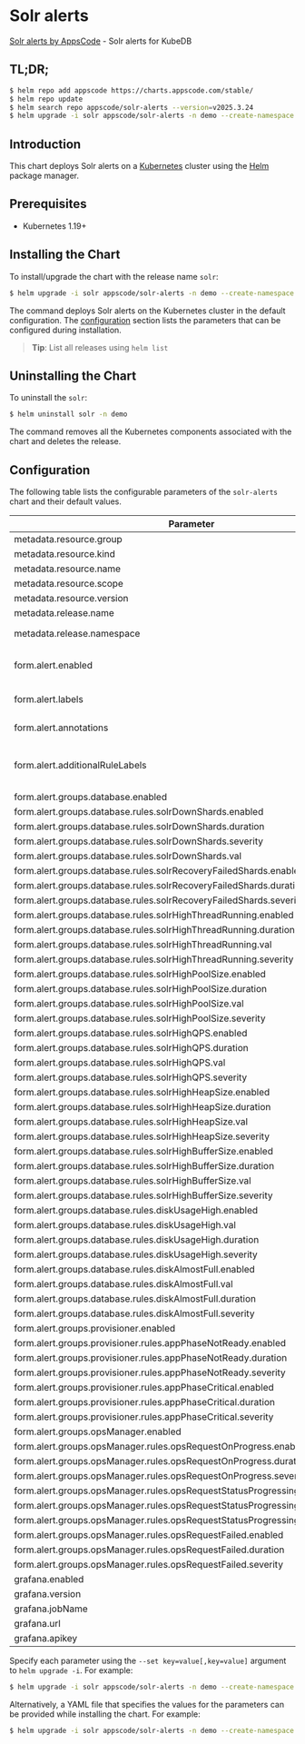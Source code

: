 # Solr alerts

[Solr alerts by AppsCode](https://github.com/appscode/alerts) - Solr alerts for KubeDB

## TL;DR;

```bash
$ helm repo add appscode https://charts.appscode.com/stable/
$ helm repo update
$ helm search repo appscode/solr-alerts --version=v2025.3.24
$ helm upgrade -i solr appscode/solr-alerts -n demo --create-namespace --version=v2025.3.24
```

## Introduction

This chart deploys Solr alerts on a [Kubernetes](http://kubernetes.io) cluster using the [Helm](https://helm.sh) package manager.

## Prerequisites

- Kubernetes 1.19+

## Installing the Chart

To install/upgrade the chart with the release name `solr`:

```bash
$ helm upgrade -i solr appscode/solr-alerts -n demo --create-namespace --version=v2025.3.24
```

The command deploys Solr alerts on the Kubernetes cluster in the default configuration. The [configuration](#configuration) section lists the parameters that can be configured during installation.

> **Tip**: List all releases using `helm list`

## Uninstalling the Chart

To uninstall the `solr`:

```bash
$ helm uninstall solr -n demo
```

The command removes all the Kubernetes components associated with the chart and deletes the release.

## Configuration

The following table lists the configurable parameters of the `solr-alerts` chart and their default values.

|                                   Parameter                                   |                  Description                  |                     Default                      |
|-------------------------------------------------------------------------------|-----------------------------------------------|--------------------------------------------------|
| metadata.resource.group                                                       |                                               | <code>kubedb.com</code>                          |
| metadata.resource.kind                                                        |                                               | <code>Solr</code>                                |
| metadata.resource.name                                                        |                                               | <code>solrs</code>                               |
| metadata.resource.scope                                                       |                                               | <code>Namespaced</code>                          |
| metadata.resource.version                                                     |                                               | <code>v1alpha2</code>                            |
| metadata.release.name                                                         | Release name                                  | <code>""</code>                                  |
| metadata.release.namespace                                                    | Release namespace                             | <code>""</code>                                  |
| form.alert.enabled                                                            | # Enable PrometheusRule alerts                | <code>warning</code>                             |
| form.alert.labels                                                             | # Labels for default rules                    | <code>{"release":"kube-prometheus-stack"}</code> |
| form.alert.annotations                                                        | # Annotations for default rules               | <code>{}</code>                                  |
| form.alert.additionalRuleLabels                                               | # Additional labels for PrometheusRule alerts | <code>{}</code>                                  |
| form.alert.groups.database.enabled                                            |                                               | <code>warning</code>                             |
| form.alert.groups.database.rules.solrDownShards.enabled                       |                                               | <code>true</code>                                |
| form.alert.groups.database.rules.solrDownShards.duration                      |                                               | <code>"30s"</code>                               |
| form.alert.groups.database.rules.solrDownShards.severity                      |                                               | <code>critical</code>                            |
| form.alert.groups.database.rules.solrDownShards.val                           |                                               | <code>0</code>                                   |
| form.alert.groups.database.rules.solrRecoveryFailedShards.enabled             |                                               | <code>true</code>                                |
| form.alert.groups.database.rules.solrRecoveryFailedShards.duration            |                                               | <code>"30s"</code>                               |
| form.alert.groups.database.rules.solrRecoveryFailedShards.severity            |                                               | <code>critical</code>                            |
| form.alert.groups.database.rules.solrHighThreadRunning.enabled                |                                               | <code>true</code>                                |
| form.alert.groups.database.rules.solrHighThreadRunning.duration               |                                               | <code>"30s"</code>                               |
| form.alert.groups.database.rules.solrHighThreadRunning.val                    |                                               | <code>300</code>                                 |
| form.alert.groups.database.rules.solrHighThreadRunning.severity               |                                               | <code>warning</code>                             |
| form.alert.groups.database.rules.solrHighPoolSize.enabled                     |                                               | <code>true</code>                                |
| form.alert.groups.database.rules.solrHighPoolSize.duration                    |                                               | <code>"30s"</code>                               |
| form.alert.groups.database.rules.solrHighPoolSize.val                         |                                               | <code>3000000</code>                             |
| form.alert.groups.database.rules.solrHighPoolSize.severity                    |                                               | <code>warning</code>                             |
| form.alert.groups.database.rules.solrHighQPS.enabled                          |                                               | <code>true</code>                                |
| form.alert.groups.database.rules.solrHighQPS.duration                         |                                               | <code>"30s"</code>                               |
| form.alert.groups.database.rules.solrHighQPS.val                              |                                               | <code>1000</code>                                |
| form.alert.groups.database.rules.solrHighQPS.severity                         |                                               | <code>warning</code>                             |
| form.alert.groups.database.rules.solrHighHeapSize.enabled                     |                                               | <code>true</code>                                |
| form.alert.groups.database.rules.solrHighHeapSize.duration                    |                                               | <code>"30s"</code>                               |
| form.alert.groups.database.rules.solrHighHeapSize.val                         |                                               | <code>3000000</code>                             |
| form.alert.groups.database.rules.solrHighHeapSize.severity                    |                                               | <code>warning</code>                             |
| form.alert.groups.database.rules.solrHighBufferSize.enabled                   |                                               | <code>true</code>                                |
| form.alert.groups.database.rules.solrHighBufferSize.duration                  |                                               | <code>"30s"</code>                               |
| form.alert.groups.database.rules.solrHighBufferSize.val                       |                                               | <code>3000000</code>                             |
| form.alert.groups.database.rules.solrHighBufferSize.severity                  |                                               | <code>warning</code>                             |
| form.alert.groups.database.rules.diskUsageHigh.enabled                        |                                               | <code>true</code>                                |
| form.alert.groups.database.rules.diskUsageHigh.val                            |                                               | <code>80</code>                                  |
| form.alert.groups.database.rules.diskUsageHigh.duration                       |                                               | <code>"1m"</code>                                |
| form.alert.groups.database.rules.diskUsageHigh.severity                       |                                               | <code>warning</code>                             |
| form.alert.groups.database.rules.diskAlmostFull.enabled                       |                                               | <code>true</code>                                |
| form.alert.groups.database.rules.diskAlmostFull.val                           |                                               | <code>95</code>                                  |
| form.alert.groups.database.rules.diskAlmostFull.duration                      |                                               | <code>"1m"</code>                                |
| form.alert.groups.database.rules.diskAlmostFull.severity                      |                                               | <code>critical</code>                            |
| form.alert.groups.provisioner.enabled                                         |                                               | <code>warning</code>                             |
| form.alert.groups.provisioner.rules.appPhaseNotReady.enabled                  |                                               | <code>true</code>                                |
| form.alert.groups.provisioner.rules.appPhaseNotReady.duration                 |                                               | <code>"1m"</code>                                |
| form.alert.groups.provisioner.rules.appPhaseNotReady.severity                 |                                               | <code>critical</code>                            |
| form.alert.groups.provisioner.rules.appPhaseCritical.enabled                  |                                               | <code>true</code>                                |
| form.alert.groups.provisioner.rules.appPhaseCritical.duration                 |                                               | <code>"1m"</code>                                |
| form.alert.groups.provisioner.rules.appPhaseCritical.severity                 |                                               | <code>warning</code>                             |
| form.alert.groups.opsManager.enabled                                          |                                               | <code>warning</code>                             |
| form.alert.groups.opsManager.rules.opsRequestOnProgress.enabled               |                                               | <code>true</code>                                |
| form.alert.groups.opsManager.rules.opsRequestOnProgress.duration              |                                               | <code>"0m"</code>                                |
| form.alert.groups.opsManager.rules.opsRequestOnProgress.severity              |                                               | <code>info</code>                                |
| form.alert.groups.opsManager.rules.opsRequestStatusProgressingToLong.enabled  |                                               | <code>true</code>                                |
| form.alert.groups.opsManager.rules.opsRequestStatusProgressingToLong.duration |                                               | <code>"30m"</code>                               |
| form.alert.groups.opsManager.rules.opsRequestStatusProgressingToLong.severity |                                               | <code>critical</code>                            |
| form.alert.groups.opsManager.rules.opsRequestFailed.enabled                   |                                               | <code>true</code>                                |
| form.alert.groups.opsManager.rules.opsRequestFailed.duration                  |                                               | <code>"0m"</code>                                |
| form.alert.groups.opsManager.rules.opsRequestFailed.severity                  |                                               | <code>critical</code>                            |
| grafana.enabled                                                               |                                               | <code>false</code>                               |
| grafana.version                                                               |                                               | <code>7.5.5</code>                               |
| grafana.jobName                                                               |                                               | <code>kubedb-databases</code>                    |
| grafana.url                                                                   |                                               | <code>""</code>                                  |
| grafana.apikey                                                                |                                               | <code>""</code>                                  |


Specify each parameter using the `--set key=value[,key=value]` argument to `helm upgrade -i`. For example:

```bash
$ helm upgrade -i solr appscode/solr-alerts -n demo --create-namespace --version=v2025.3.24 --set metadata.resource.group=kubedb.com
```

Alternatively, a YAML file that specifies the values for the parameters can be provided while
installing the chart. For example:

```bash
$ helm upgrade -i solr appscode/solr-alerts -n demo --create-namespace --version=v2025.3.24 --values values.yaml
```
